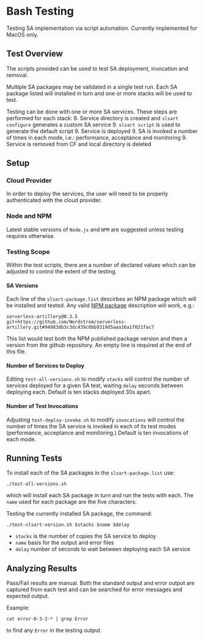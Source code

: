 # Bash Testing

Testing SA implementation via script automation.
Currently implemented for MacOS only.

## Test Overview

The scripts provided can be used to test SA deployment, invocation and removal.

Multiple SA packages may be validated in a single test run.
Each SA package listed will installed in turn and one or more stacks will be used to test.

Testing can be done with one or more SA services.
These steps are performed for each stack:
9. Service directory is created and `slsart configure` generates a custom SA service
9. `slsart script` is used to generate the default script
9. Service is deployed
9. SA is invoked a number of times in each mode, i.e.: performance, acceptance and monitoring
9. Service is removed from CF and local directory is deleted

## Setup

### Cloud Provider
In order to deploy the services, the user will need to be properly authenticated with the cloud provider.

### Node and NPM
Latest stable versions of `Node.js` and `NPM` are suggested unless testing requires otherwise.

### Testing Scope
Within the test scripts, there are a number of declared values which can be adjusted to control the extent of the testing.

#### SA Versions
Each line of the `slsart-package.list` descirbes an NPM package which will be installed and tested.
Any valid [NPM package](https://docs.npmjs.com/cli/install) description will work, e.g.:
```
serverless-artillery@0.3.5
git+https://github.com/Nordstrom/serverless-artillery.git#94983db3c3dc439c0bb9319d5aaa16a1f021fac7
```

This list would test both the NPM published package version and then a version from the github repository.
An empty line is required at the end of this file.

#### Number of Services to Deploy
Editing `test-all-versions.sh` to modify `stacks` will control the number of services deployed for a given SA test,
waiting `delay` seconds between deploying each.
Default is ten stacks deployed 30s apart.

#### Number of Test Invocations
Adjusting `test-deploy-invoke.sh` to modify `invocations` will control the number of times the SA service is invoked in each
of its test modes (performance, acceptance and monitoring.)
Default is ten invocations of each mode.

## Running Tests
To install each of the SA packages in the `slsart-package.list` use:
```
./test-all-versions.sh
```
which will install each SA package in turn and run the tests with each.
The `name` used for each package are the five characters.

Testing the currently installed SA package, the command:
```
./test-slsart-version.sh $stacks $name $delay
```

* `stacks` is the number of copies the SA service to deploy
* `name` basis for the output and error files
* `delay` number of seconds to wait between deploying each SA service

## Analyzing Results
Pass/Fail results are manual.
Both the standard output and error output are captured from each test
and can be searched for error messages and expected output.

Example:
```
cat error-0-3-2-* | grep Error
```
to find any `Error` in the testing output.
